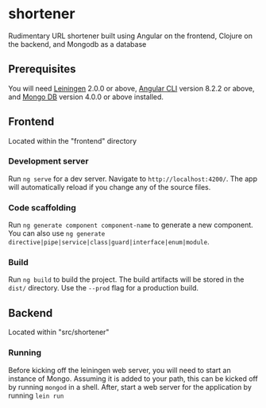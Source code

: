 # shortener

Rudimentary URL shortener built using Angular on the frontend, Clojure on the backend, and Mongodb as a database

## Prerequisites

You will need [Leiningen][] 2.0.0 or above, [Angular CLI][] version 8.2.2 or above, and [Mongo DB][] version 4.0.0 or above installed.

[leiningen]: https://github.com/technomancy/leiningen
[Angular CLI]: https://github.com/angular/angular-cli
[Mongo DB]: https://github.com/mongodb/mongo


## Frontend

Located within the "frontend" directory

### Development server

Run `ng serve` for a dev server. Navigate to `http://localhost:4200/`. The app will automatically reload if you change any of the source files.

### Code scaffolding

Run `ng generate component component-name` to generate a new component. You can also use `ng generate directive|pipe|service|class|guard|interface|enum|module`.

### Build

Run `ng build` to build the project. The build artifacts will be stored in the `dist/` directory. Use the `--prod` flag for a production build.

## Backend

Located within "src/shortener"

### Running

Before kicking off the leiningen web server, you will need to start an instance of Mongo. Assuming it is added to your path, this can be kicked off by running `mongod` in a shell. After, start a web server for the application by running `lein run`


